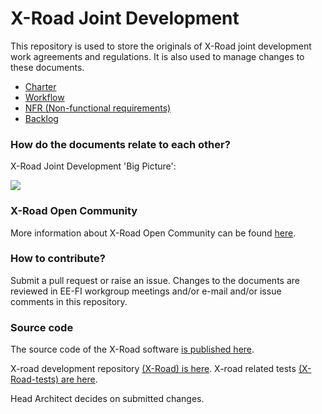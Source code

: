 # X-Road Joint Development

This repository is used to store the originals of X-Road joint development work agreements and regulations. It is also used to manage changes to these documents.

- [Charter](CHARTER.md)
- [Workflow](WORKFLOW.md)
- [NFR (Non-functional requirements)](NFR.md)
- [Backlog](BACKLOG.md)

### How do the documents relate to each other?

X-Road Joint Development 'Big Picture':

![](IMG/X-Road.Joint.Development.png)

### X-Road Open Community

More information about X-Road Open Community can be found [here](https://github.com/jointxroad/About).

### How to contribute?
Submit a pull request or raise an issue. Changes to the documents are reviewed in EE-FI workgroup meetings and/or e-mail and/or issue comments in this repository.

### Source code

The source code of the X-Road software [is published here](https://github.com/vrk-kpa/xroad-public).

X-road development repository [(X-Road) is here](https://github.com/ria-ee/X-Road). X-road related tests [(X-Road-tests) are here](https://github.com/ria-ee/X-Road-tests).

Head Architect decides on submitted changes.
